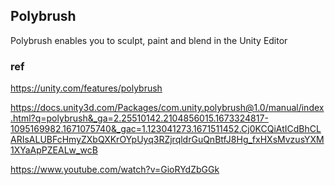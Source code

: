 ## Polybrush

Polybrush enables you to sculpt, paint and blend in the Unity Editor




### ref
https://unity.com/features/polybrush

https://docs.unity3d.com/Packages/com.unity.polybrush@1.0/manual/index.html?q=polybrush&_ga=2.25510142.2104856015.1673324817-1095169982.1671075740&_gac=1.123041273.1671511452.Cj0KCQiAtICdBhCLARIsALUBFcHmyZXbQXKrOYpUyq3RZjrqldrGuQnBtfJ8Hg_fxHXsMvzusYXM1XYaApPZEALw_wcB

https://www.youtube.com/watch?v=GioRYdZbGGk

